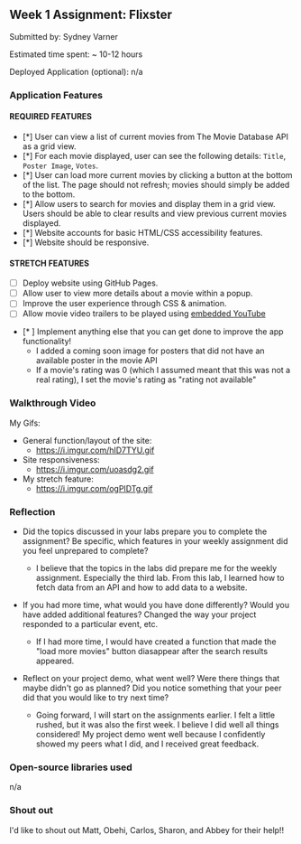 ## Week 1 Assignment: Flixster

Submitted by: Sydney Varner

Estimated time spent: ~ 10-12 hours

Deployed Application (optional): n/a

### Application Features

#### REQUIRED FEATURES

- [*] User can view a list of current movies from The Movie Database API as a grid view.
- [*] For each movie displayed, user can see the following details: `Title`, `Poster Image`, `Votes`.
- [*] User can load more current movies by clicking a button at the bottom of the list. The page should not refresh; movies should simply be added to the bottom.
- [*] Allow users to search for movies and display them in a grid view. Users should be able to clear results and view previous current movies displayed.
- [*] Website accounts for basic HTML/CSS accessibility features.
- [*] Website should be responsive.

#### STRETCH FEATURES

- [ ] Deploy website using GitHub Pages. 
- [ ] Allow user to view more details about a movie within a popup.
- [ ] Improve the user experience through CSS & animation.
- [ ] Allow movie video trailers to be played using [embedded YouTube](https://support.google.com/youtube/answer/171780?hl=en)
- [* ] Implement anything else that you can get done to improve the app functionality!
  - I added a coming soon image for posters that did not have an available poster in the movie API
  - If a movie's rating was 0 (which I assumed meant that this was not a real rating), I set the movie's rating as "rating not available"

### Walkthrough Video
My Gifs: 
  - General function/layout of the site:
    - https://i.imgur.com/hID7TYU.gif
  - Site responsiveness:
    - https://i.imgur.com/uoasdg2.gif
  - My stretch feature:
    - https://i.imgur.com/ogPIDTg.gif
### Reflection

* Did the topics discussed in your labs prepare you to complete the assignment? Be specific, which features in your weekly assignment did you feel unprepared to complete?
  *  I believe that the topics in the labs did prepare me for the weekly assignment. Especially the third lab. From this
     lab, I learned how to fetch data from an API and how to add data to a website.

* If you had more time, what would you have done differently? Would you have added additional features? Changed the way your project responded to a particular event, etc.
  * If I had more time, I would have created a function that made the "load more movies" button diasappear after the
    search results appeared.

* Reflect on your project demo, what went well? Were there things that maybe didn't go as planned? Did you notice something that your peer did that you would like to try next time?
  * Going forward, I will start on the assignments earlier. I felt a little rushed, but it was also the first week. I       believe I did well all things considered! My project demo went well because I confidently showed my peers what I 
    did, and I received great feedback.

### Open-source libraries used

  n/a

### Shout out

  I'd like to shout out Matt, Obehi, Carlos, Sharon, and Abbey for their help!!
